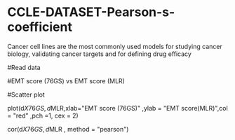# CCLE-DATASET-Pearson-s-coefficient
Cancer cell lines are the most commonly used models for studying cancer biology, validating cancer targets and for defining drug efficacy

#Read data 

#EMT score (76GS) vs EMT score (MLR)

#Scatter plot

plot(d$X76GS,d$MLR,xlab="EMT score (76GS)" ,ylab = "EMT score(MLR)",col = "red" ,pch =1, cex = 2)

cor(d$X76GS,d$MLR , method = "pearson")
